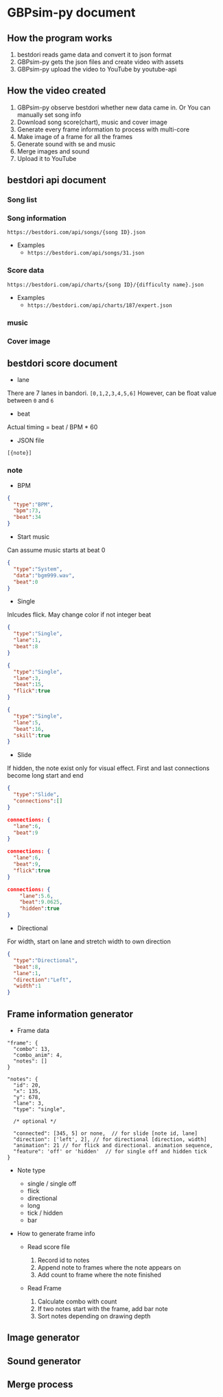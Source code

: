 # GBPsim-py document

## How the program works
1. bestdori reads game data and convert it to json format
2. GBPsim-py gets the json files and create video with assets
3. GBPsim-py upload the video to YouTube by youtube-api

## How the video created
1. GBPsim-py observe bestdori whether new data came in. Or You can manually set song info
2. Download song score(chart), music and cover image
3. Generate every frame information to process with multi-core
4. Make image of a frame for all the frames
5. Generate sound with se and music
6. Merge images and sound
7. Upload it to YouTube

## bestdori api document
### Song list

### Song information
`https://bestdori.com/api/songs/{song ID}.json`
- Examples
    - `https://bestdori.com/api/songs/31.json`
    
### Score data
`https://bestdori.com/api/charts/{song ID}/{difficulty name}.json`
- Examples
    - `https://bestdori.com/api/charts/187/expert.json`

### music

### Cover image

## bestdori score document
- lane

There are 7 lanes in bandori. `[0,1,2,3,4,5,6]` However, can be float value between `0` and `6`

- beat

Actual timing = beat / BPM * 60

- JSON file
```
[{note}]
```
### note
- BPM
```json
{
  "type":"BPM",
  "bpm":73,
  "beat":34
}
```

- Start music

Can assume music starts at beat 0
```json
{
  "type":"System",
  "data":"bgm999.wav",
  "beat":0
}
```
- Single

Inlcudes flick. May change color if not integer beat

```json
{
  "type":"Single",
  "lane":1,
  "beat":8
}

{
  "type":"Single",
  "lane":3,
  "beat":15,
  "flick":true
}

{
  "type":"Single",
  "lane":5,
  "beat":16,
  "skill":true
}
```


- Slide

If hidden, the note exist only for visual effect. First and last connections become long start and end
```json
{
  "type":"Slide",
  "connections":[]
}

connections: {
  "lane":6,
  "beat":9
}

connections: {
  "lane":6,
  "beat":9,
  "flick":true
}

connections: {
    "lane":5.6,
    "beat":9.0625,
    "hidden":true
}
```

- Directional

For width, start on lane and stretch width to own direction

```json
{
  "type":"Directional",
  "beat":8,
  "lane":1,
  "direction":"Left",
  "width":1
}
```
## Frame information generator

- Frame data
```
"frame": {
  "combo": 13,
  "combo_anim": 4,
  "notes": []
}

"notes": {
  "id": 20,
  "x": 135,
  "y": 678,
  "lane": 3,
  "type": "single",
          
  /* optional */
          
  "connected": [345, 5] or none,  // for slide [note id, lane]
  "direction": ['left', 2], // for directional [direction, width]
  "animation": 21 // for flick and directional. animation sequence,
  "feature": 'off' or 'hidden'  // for single off and hidden tick
}
```

- Note type
    - single / single off
    - flick
    - directional
    - long
    - tick / hidden
    - bar

- How to generate frame info
  - Read score file
    1. Record id to notes
    2. Append note to frames where the note appears on
    3. Add count to frame where the note finished
  
  - Read Frame
    1. Calculate combo with count
    2. If two notes start with the frame, add bar note
    3. Sort notes depending on drawing depth

## Image generator

## Sound generator

## Merge process
